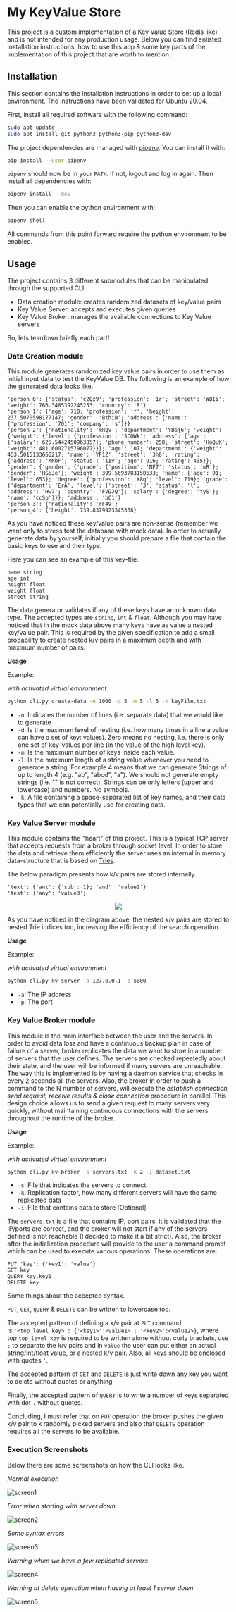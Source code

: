 # My KeyValue Store

This project is a custom implementation of a Key Value Store (Redis like) and is not intended for any production usage. 
Below you can find enlisted installation instructions, how to use this app & some key parts of the implementation of this project
that are worth to mention.


## Installation

This section contains the installation instructions in order to set up a local environment. The instructions
have been validated for Ubuntu 20.04.

First, install all required software with the following command:

```bash
sudo apt update
sudo apt install git python3 python3-pip python3-dev
```

The project dependencies are managed with [pipenv](https://docs.pipenv.org/en/latest/). You can install it with:

```bash
pip install --user pipenv
```

`pipenv` should now be in your `PATH`. If not, logout and log in again. Then install all dependencies with:

```bash
pipenv install --dev
```

Then you can enable the python environment with:

```bash
pipenv shell
```

All commands from this point forward require the python environment to be enabled.


## Usage

The project contains 3 different submodules that can be manipulated through the supported CLI. 

- Data creation module: creates randomized datasets of key/value pairs
- Key Value Server: accepts and executes given queries
- Key Value Broker: manages the available connections to Key Value servers

So, lets teardown briefly each part!

### Data Creation module

This module generates randomized key value pairs in order to use them as initial input data to test the KeyValue DB. 
The following is an example of how the generated data looks like.

```
'person_0': {'status': 'c2Qz9'; 'profession': '1r'; 'street': 'WBIi'; 'weight': 766.3485392245253; 'country': 'R'}
'person_1': {'age': 710; 'profession': 'f'; 'height': 237.5070598177147; 'gender': 'BthiN'; 'address': {'name': {'profession': '701'; 'company': 's'}}}
'person_2': {'nationality': 'mRQv'; 'department': 'YBsj6'; 'weight': {'weight': {'level': {'profession': 'SCOWk'; 'address': {'age': {'salary': 625.5442450963857}; 'phone_number': 258; 'street': 'HoQuK'; 'weight': 481.6002715796077}}}; 'age': 107; 'department': {'weight': 453.5015133666217; 'name': 'YF1Z'; 'street': '3h8'; 'rating': {'address': 'KNbF'; 'status': 'iIv'; 'age': 916; 'rating': 435}}; 'gender': {'gender': {'grade': {'position': 'NF7'; 'status': 'mR'}; 'gender': 'HG5Je'}; 'weight': 309.5693783158633; 'name': {'age': 91; 'level': 653}; 'degree': {'profession': 'X8q'; 'level': 719}; 'grade': {'department': 'ErA'; 'level': {'street': '3'; 'status': 'l'; 'address': 'Hw7'; 'country': 'FVDJQ'}; 'salary': {'degree': 'YyS'}; 'name': 'ccSp'}}}; 'address': 'bC1'}
'person_3': {'nationality': 'rF4V'}
'person_4': {'height': 739.8379923345368}
```

As you have noticed these key/value pairs are non-sense (remember we want only to stress test the database with mock
data). In order to actually generate data by yourself, initially you should prepare a file that contain the basic 
keys to use and their type. 

Here you can see an example of this key-file:

```
name string
age int
height float
weight float
street string
```

The data generator validates if any of these keys have an unknown data type. The accepted types are `string`, `int` & `float`. 
Although you may have noticed that in the mock data above many keys have as value a nested key/value pair. 
This is required by the given specification to add a small probability to create nested k/v pairs in a maximum depth 
and with maximum number of pairs.

**Usage**

Example:

_with activated virtual environment_

```bash
python cli.py create-data -n 1000 -d 5 -m 5 -l 5 -k keyFile.txt
```

- `-n`: Indicates the number of lines (i.e. separate data) that we would like to generate
- `-d`: Is the maximum level of nesting (i.e. how many times in a line a value can have a set of key: values). 
  Zero means no nesting, i.e. there is only one set of key-values per line (in the value of the high level key).
- `-m`: Is the maximum number of keys inside each value.
- `-l`: Is the maximum length of a string value whenever you need to generate a string. For example 4 means that we can generate Strings 
  of up to length 4 (e.g. "ab", "abcd", "a"). We should not generate empty strings (i.e. "" is not correct). Strings can be only letters 
  (upper and lowercase) and numbers. No symbols.
- `-k`: A file containing a space-separated list of key names, and their data types that we can potentially use for creating data.

### Key Value Server module

This module contains the "heart" of this project. This is a typical TCP server that accepts requests from a broker through socket level. In order to store
the data and retrieve them efficiently the server uses an internal in memory data-structure that is based on [Tries](https://en.wikipedia.org/wiki/Trie).

The below paradigm presents how k/v pairs are stored internally.

```
'text': {'ant': {'sub': 1}; 'and': 'value2'}
'test': {'any': 'value3'}
```

<p align="center">
  <img src="https://github.com/VangelisTsiatouras/my-kv-store/blob/main/assist_material/tries.png">
</p>

As you have noticed in the diagram above, the nested k/v pairs are stored to nested Trie indices too, increasing the efficiency of the search operation.

**Usage**

Example:

_with activated virtual environment_

```bash
python cli.py kv-server -a 127.0.0.1 -p 5000
```

- `-a`: The IP address
- `-p`: The port

### Key Value Broker module

This module is the main interface between the user and the servers. In order to avoid data loss and have a continuous backup plan in case of 
failure of a server, broker replicates the data we want to store in a number of servers that the user defines. The servers are checked repeatedly
about their state, and the user will be informed if many servers are unreachable. The way this is implemented is by having a daemon service that 
checks in every 2 seconds all the servers. Also, the broker in order to push a command to the N number of servers, will execute the _establish connection, 
send request, receive results & close connection_ procedure in parallel. This design choice allows us to send a given request to many servers very quickly,
without maintaining continuous connections with the servers throughout the runtime of the broker.
 
 **Usage**

Example:

_with activated virtual environment_

```bash
python cli.py kv-broker -s servers.txt -k 2 -i dataset.txt
```

- `-s`: File that indicates the servers to connect
- `-k`: Replication factor, how many different servers will have the same replicated data
- `-i`: File that contains data to store [Optional]

The `servers.txt` is a file that contains IP, port pairs, it is validated that the IP/ports are correct, and the broker will not start if any of the
servers defined is not reachable (I decided to make it a bit strict). Also, the broker after the initialization procedure will provide to the user a 
command prompt which can be used to execute various operations. These operations are:

```
PUT 'key': {'key1': 'value'}
GET key
QUERY key.key1
DELETE key
```

Some things about the accepted syntax. 

`PUT`, `GET`, `QUERY` & `DELETE` can be written to lowercase too.

The accepted pattern of defining a k/v pair at `PUT` command is:`'<top_level_key>': {'<key1>':<value1> ; '<key2>':<value2>}`, where top `top_level_key` 
is required to be written alone without curly brackets, use `;` to separate the k/v pairs and in `value` the user can put either an actual string/int/float 
value, or a nested k/v pair. Also, all keys should be enclosed with quotes `'`.

The accepted pattern of `GET` and `DELETE` is just write down any key you want to delete without quotes or anything

Finally, the accepted pattern of `QUERY` is to write a number of keys separated with dot `.` without quotes.

Concluding, I must refer that on `PUT` operation the broker pushes the given k/v pair to k randomly picked servers 
and also that `DELETE` operation requires all the servers to be available.  

### Execution Screenshots

Below there are some screenshots on how the CLI looks like.

_Normal execution_

![screen1](https://github.com/VangelisTsiatouras/my-kv-store/blob/main/assist_material/screen_1.png)

_Error when starting with server down_

![screen2](https://github.com/VangelisTsiatouras/my-kv-store/blob/main/assist_material/screen_3.png)

_Some syntax errors_

![screen3](https://github.com/VangelisTsiatouras/my-kv-store/blob/main/assist_material/screen_4.png)

_Warning when we have a few replicated servers_

![screen4](https://github.com/VangelisTsiatouras/my-kv-store/blob/main/assist_material/screen_2.png)

_Warning at delete operation when having at least 1 server down_ 

![screen5](https://github.com/VangelisTsiatouras/my-kv-store/blob/main/assist_material/screen_5.png)
